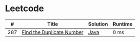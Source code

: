 # Leetcode

| # | Title | Solution | Runtime |
|---| ----- | -------- | ------- |
|287|[ Find the Duplicate Number](https://leetcode.com/problems/find-the-duplicate-number/)|[Java](./solutions/287.%20Find%20the%20Duplicate%20Number.java)|0 ms|
